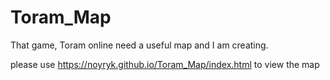 # Toram_Map
That game, Toram online need a useful map and I am creating.

please use https://noyryk.github.io/Toram_Map/index.html to view the map
